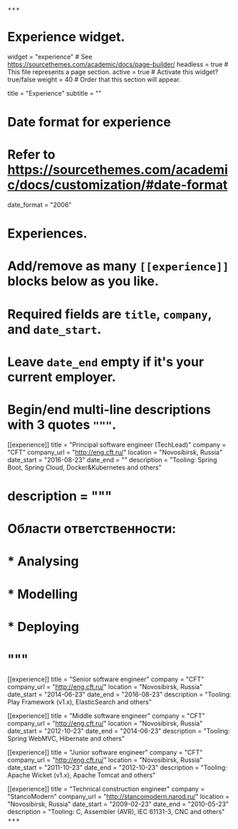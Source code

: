 +++
# Experience widget.
widget = "experience"  # See https://sourcethemes.com/academic/docs/page-builder/
headless = true  # This file represents a page section.
active = true  # Activate this widget? true/false
weight = 40  # Order that this section will appear.

title = "Experience"
subtitle = ""

# Date format for experience
#   Refer to https://sourcethemes.com/academic/docs/customization/#date-format
date_format = "2006"

# Experiences.
#   Add/remove as many `[[experience]]` blocks below as you like.
#   Required fields are `title`, `company`, and `date_start`.
#   Leave `date_end` empty if it's your current employer.
#   Begin/end multi-line descriptions with 3 quotes `"""`.

[[experience]]
  title = "Principal software engineer (TechLead)"
  company = "CFT"
  company_url = "http://eng.cft.ru/"
  location = "Novosibirsk, Russia"
  date_start = "2016-08-23"
  date_end = ""
  description = "Tooling: Spring Boot, Spring Cloud, Docker&Kubernetes and others"
  # description = """
  # Области ответственности:

  # * Analysing
  # * Modelling
  # * Deploying
  # """

[[experience]]
  title = "Senior software engineer"
  company = "CFT"
  company_url = "http://eng.cft.ru/"
  location = "Novosibirsk, Russia"
  date_start = "2014-06-23"
  date_end = "2016-08-23"
  description = "Tooling: Play Framework (v1.x), ElasticSearch and others"

[[experience]]
  title = "Middle software engineer"
  company = "CFT"
  company_url = "http://eng.cft.ru/"
  location = "Novosibirsk, Russia"
  date_start = "2012-10-23"
  date_end = "2014-06-23"
  description = "Tooling: Spring WebMVC, Hibernate and others"

[[experience]]
  title = "Junior software engineer"
  company = "CFT"
  company_url = "http://eng.cft.ru/"
  location = "Novosibirsk, Russia"
  date_start = "2011-10-23"
  date_end = "2012-10-23"
  description = "Tooling: Apache Wicket (v1.x), Apache Tomcat and others"

[[experience]]
  title = "Technical construction engineer"
  company = "StancoModern"
  company_url = "http://stancomodern.narod.ru/"
  location = "Novosibirsk, Russia"
  date_start = "2009-02-23"
  date_end = "2010-05-23"
  description = "Tooling: C, Assembler (AVR), IEC 61131-3, CNC and others"
+++
